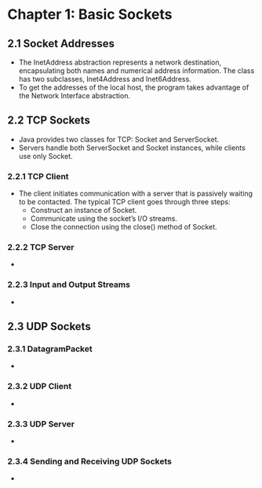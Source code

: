 # Chapter 1: Basic Sockets
## 2.1 Socket Addresses
- The InetAddress abstraction represents a network destination, encapsulating both names and numerical address information. The class has two subclasses, Inet4Address and Inet6Address.
- To get the addresses of the local host, the program takes advantage of the Network Interface abstraction.
## 2.2 TCP Sockets
- Java provides two classes for TCP: Socket and ServerSocket.
- Servers handle both ServerSocket and Socket instances, while clients use only Socket.
### 2.2.1 TCP Client
- The client initiates communication with a server that is passively waiting to be contacted. The
typical TCP client goes through three steps:
  - Construct an instance of Socket.
  - Communicate using the socket’s I/O streams.
  - Close the connection using the close() method of Socket.
### 2.2.2 TCP Server
- 
### 2.2.3 Input and Output Streams
- 
## 2.3 UDP Sockets
### 2.3.1 DatagramPacket
- 
### 2.3.2 UDP Client
- 
### 2.3.3 UDP Server
- 
### 2.3.4 Sending and Receiving UDP Sockets
- 
